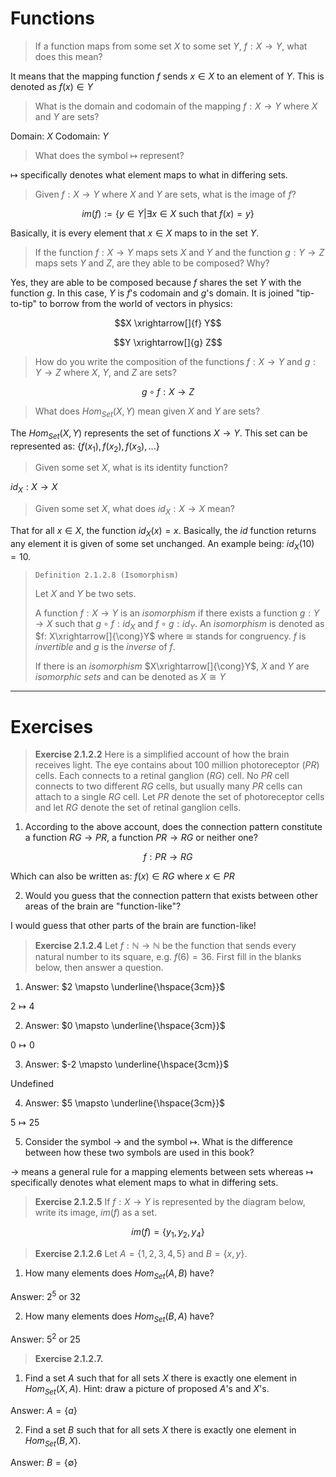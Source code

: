 # Functions

> If a function maps from some set $X$ to some set $Y$, $f: X \rightarrow Y$, what does this mean?

It means that the mapping function $f$ sends $x \in X$ to an element of $Y$.
This is denoted as $f(x) \in Y$

> What is the domain and codomain of the mapping $f: X \rightarrow Y$ where $X$ and $Y$ are sets?

Domain: $X$
Codomain: $Y$

> What does the symbol $\mapsto$ represent?

$\mapsto$ specifically denotes what element maps to what in differing sets.

> Given $f: X \rightarrow Y$ where $X$ and $Y$ are sets, what is the image of $f$?

$$im(f) := \{y \in Y | \exists x \in X \text{ such that } f(x) = y\}$$

Basically, it is every element that $x \in X$ maps to in the set $Y$.

<!--TODO: Add diagram here of image drawing map.-->

> If the function $f: X \rightarrow Y$ maps sets $X$ and $Y$ and the function $g: Y \rightarrow Z$ maps sets $Y$ and $Z$, are they able to be composed? 
> Why?

Yes, they are able to be composed because $f$ shares the set $Y$ with the function $g$.
In this case, $Y$ is $f$'s codomain and $g$'s domain.
It is joined "tip-to-tip" to borrow from the world of vectors in physics:

$$X \xrightarrow[]{f} Y$$

$$Y \xrightarrow[]{g} Z$$

> How do you write the composition of the functions $f: X \rightarrow Y$ and $g: Y \rightarrow Z$ where $X$, $Y$, and $Z$ are sets?

$$g \circ f: X \rightarrow Z$$

> What does $Hom_{Set}(X, Y)$ mean given $X$ and $Y$ are sets?

The $Hom_{Set}(X, Y)$ represents the set of functions $X \rightarrow Y$.
This set can be represented as: $\{f(x_{1}), f(x_{2}), f(x_{3}), ...\}$ 

> Given some set $X$, what is its identity function?

$id_{X}: X \rightarrow X$

> Given some set $X$, what does $id_{X}: X \rightarrow X$ mean?

That for all $x \in X$, the function $id_{X}(x) = x$.
Basically, the $id$ function returns any element it is given of some set unchanged.
An example being: $id_{X}(10) = 10$.

> `Definition 2.1.2.8 (Isomorphism)`
>
> Let $X$ and $Y$ be two sets.
>
> A function $f: X \rightarrow Y$ is an _isomorphism_ if there exists a function $g: Y \rightarrow X$ such that $g \circ f: id_{X}$ and $f \circ g: id_{Y}$.
> An _isomorphism_ is denoted as $f: X\xrightarrow[]{\cong}Y$ where $\cong$ stands for congruency. 
> $f$ is _invertible_ and $g$ is the _inverse_ of $f$.
> 
> If there is an _isomorphism_ $X\xrightarrow[]{\cong}Y$, $X$ and $Y$ are _isomorphic sets_ and can be denoted as $X \cong Y$

---

# Exercises

> **Exercise 2.1.2.2** Here is a simplified account of how the brain receives light.
> The eye contains about 100 million photoreceptor ($PR$) cells.
> Each connects to a retinal ganglion ($RG$) cell.
> No $PR$ cell connects to two different $RG$ cells, but usually many $PR$ cells can attach to a single $RG$ cell.
> Let $PR$ denote the set of photoreceptor cells and let $RG$ denote the set of retinal ganglion cells.

1. According to the above account, does the connection pattern constitute a function $RG \rightarrow PR$, a function $PR \rightarrow RG$ or neither one?

$$f: PR \rightarrow RG$$

Which can also be written as: $f(x) \in RG$ where $x \in PR$

2. Would you guess that the connection pattern that exists between other areas of the brain are "function-like"?

I would guess that other parts of the brain are function-like!

> **Exercise 2.1.2.4** Let $f: \mathbb{N} \rightarrow \mathbb{N}$ be the function that sends every natural number to its square, e.g. $f(6) = 36$.
> First fill in the blanks below, then answer a question. 

1. Answer: $2 \mapsto \underline{\hspace{3cm}}$

$2 \mapsto 4$

2. Answer:  $0 \mapsto \underline{\hspace{3cm}}$

$0 \mapsto 0$

3. Answer:  $-2 \mapsto \underline{\hspace{3cm}}$

Undefined

4. Answer:  $5 \mapsto \underline{\hspace{3cm}}$

$5 \mapsto 25$

5. Consider the symbol $\rightarrow$ and the symbol $\mapsto$.
What is the difference between how these two symbols are used in this book?

$\rightarrow$ means a general rule for a mapping elements between sets whereas $\mapsto$ specifically denotes what element maps to what in differing sets.

> **Exercise 2.1.2.5** If $f: X \rightarrow Y$ is represented by the diagram below, write its image, $im(f)$ as a set.

<!--TODO: Add image here for diagram 2.2-->

$$im(f) = \{y_{1}, y_{2}, y_{4}\}$$

> **Exercise 2.1.2.6** Let $A = \{1, 2, 3, 4, 5\}$ and $B = \{x, y\}$.

1. How many elements does $Hom_{Set}(A, B)$ have?

Answer: $2^5$ or $32$

<!--TODO: Add diagram here explaining solution.-->

2. How many elements does $Hom_{Set}(B, A)$ have?

Answer: $5^2$ or $25$

> **Exercise 2.1.2.7.**

1. Find a set $A$ such that for all sets $X$ there is exactly one element in $Hom_{Set}(X, A)$. 
Hint: draw a picture of proposed $A$'s and $X$'s.

Answer: $A = \{a\}$

2. Find a set $B$ such that for all sets $X$ there is exactly one element in $Hom_{Set}(B, X)$.

Answer: $B = \{\emptyset\}$
